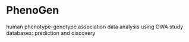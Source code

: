 # PhenoGen
 human phenotype-genotype association data analysis using GWA study databases: prediction and discovery
